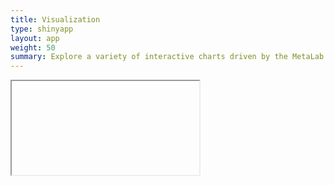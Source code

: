 ```yaml
---
title: Visualization
type: shinyapp
layout: app
weight: 50
summary: Explore a variety of interactive charts driven by the MetaLab database by your datasets and moderators
---
```

<iframe src="//52.24.141.166:3838/visualization"></iframe>
